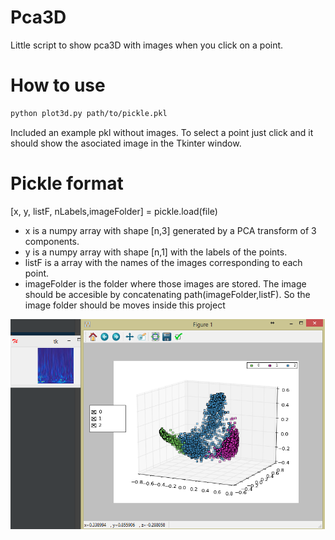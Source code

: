 # Pca3D
Little script to show pca3D with images when you click on a point.

# How to use

```sh
python plot3d.py path/to/pickle.pkl
```
Included an example pkl without images. To select a point just click and it should show the asociated image in the Tkinter window.

# Pickle format
[x, y, listF, nLabels,imageFolder] = pickle.load(file)

* x is a numpy array with shape [n,3] generated by a PCA transform of 3 components.
* y is a numpy array with shape [n,1] with the labels of the points.
* listF is a array with the names of the images corresponding to each point.
* imageFolder is the folder where those images are stored. The image should be accesible by concatenating path(imageFolder,listF). So the image folder should be moves inside this project

![GitHub Logo](example.png)
